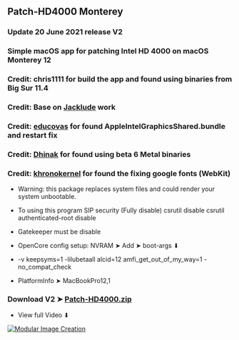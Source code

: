 ## Patch-HD4000 Monterey 

### Update 20 June 2021 release V2

### Simple macOS app for patching Intel HD 4000 on macOS Monterey 12

### Credit: chris1111 for build the app and found using binaries from Big Sur 11.4
### Credit: Base on [Jacklude](https://github.com/jacklukem) work
### Credit: [educovas](https://github.com/educovas) for found AppleIntelGraphicsShared.bundle and restart fix
### Credit: [Dhinak](https://github.com/DhinakG) for found using beta 6 Metal binaries
### Credit: [khronokernel](https://github.com/khronokernel) for found the fixing google fonts (WebKit)

- Warning: this package replaces system files and could render your system unbootable.

- To using this program SIP security (Fully disable) csrutil disable csrutil authenticated-root disable 
- Gatekeeper must be disable

- OpenCore config setup: NVRAM ➤ Add ➤ boot-args ⬇︎
- -v keepsyms=1 -lilubetaall alcid=12 amfi_get_out_of_my_way=1 -no_compat_check
- PlatformInfo ➤ MacBookPro12,1

### Download V2 ➤ [Patch-HD4000.zip](https://github.com/chris1111/Patch-HD4000-Monterey/releases/tag/V2)

- View full Video ⬇︎

[![Modular Image Creation](https://user-images.githubusercontent.com/6248794/118173318-6a820080-b3fb-11eb-9ba5-203165fb6f26.png)](https://youtu.be/JnMh_icnYpw)
 
